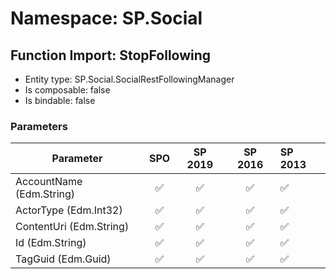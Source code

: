 # Namespace: SP.Social

## Function Import: StopFollowing

- Entity type: SP.Social.SocialRestFollowingManager
- Is composable: false
- Is bindable: false

### Parameters

Parameter | SPO | SP 2019 | SP 2016 | SP 2013
----------|:---:|:-------:|:-------:|:-------
AccountName (Edm.String) | ✅ | ✅ | ✅ | ✅
ActorType (Edm.Int32) | ✅ | ✅ | ✅ | ✅
ContentUri (Edm.String) | ✅ | ✅ | ✅ | ✅
Id (Edm.String) | ✅ | ✅ | ✅ | ✅
TagGuid (Edm.Guid) | ✅ | ✅ | ✅ | ✅